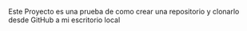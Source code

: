 Este Proyecto es una prueba de como crear una repositorio y clonarlo desde GitHub a mi escritorio local